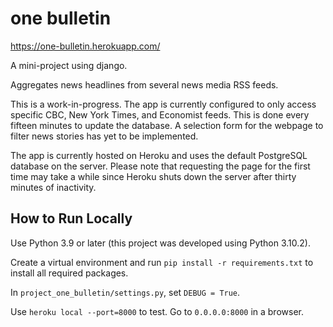 # one bulletin

https://one-bulletin.herokuapp.com/

A mini-project using django.

Aggregates news headlines from several news media RSS feeds.

This is a work-in-progress. The app is currently configured to only access specific CBC, New York Times, and Economist feeds. This is done every fifteen minutes to update the database. A selection form for the webpage to filter news stories has yet to be implemented.

The app is currently hosted on Heroku and uses the default PostgreSQL database on the server. Please note that requesting the page for the first time may take a while since Heroku shuts down the server after thirty minutes of inactivity.

## How to Run Locally

Use Python 3.9 or later (this project was developed using Python 3.10.2).

Create a virtual environment and run `pip install -r requirements.txt` to install all required packages.

In `project_one_bulletin/settings.py`, set `DEBUG = True`.

Use `heroku local --port=8000` to test. Go to `0.0.0.0:8000` in a browser.
